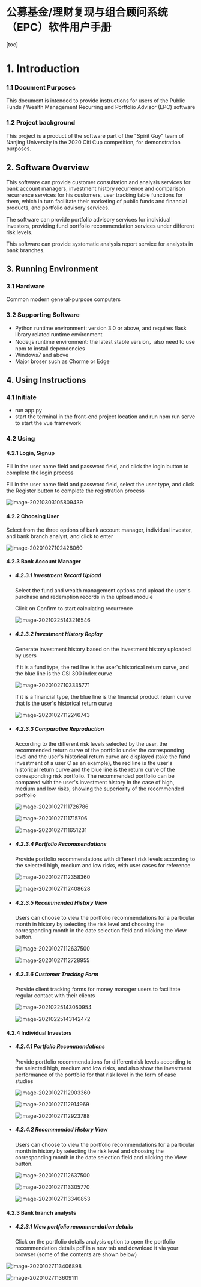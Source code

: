 # 公募基金/理财复现与组合顾问系统（EPC）软件用户手册

[toc]

# 1. Introduction

### 1.1 Document Purposes

This document is intended to provide instructions for users of the Public Funds / Wealth Management Recurring and Portfolio Advisor (EPC) software

### 1.2 Project background

This project is a product of the software part of the "Spirit Guy" team of Nanjing University in the 2020 Citi Cup competition, for demonstration purposes.

## 2. Software Overview

This software can provide customer consultation and analysis services for bank account managers, investment history recurrence and comparison recurrence services for his customers, user tracking table functions for them, which in turn facilitate their marketing of public funds and financial products, and portfolio advisory services.

The software can provide portfolio advisory services for individual investors, providing fund portfolio recommendation services under different risk levels.

This software can provide systematic analysis report service for analysts in bank branches.

## 3. Running Environment

### 3.1 Hardware

Common modern general-purpose computers

### 3.2 Supporting Software

- Python runtime environment: version 3.0 or above, and requires flask library related runtime environment
- Node.js runtime environment: the latest stable version，also need to use npm to install dependencies
- Windows7 and above
- Major broser such as Chorme or Edge

## 4. Using Instructions

### 4.1 Initiate

- run app.py
- start the terminal in the front-end project location and run npm run serve to start the vue framework

### 4.2 Using

#### 4.2.1 Login, Signup

Fill in the user name field and password field, and click the login button to complete the login process

Fill in the user name field and password field, select the user type, and click the Register button to complete the registration process

![image-20210303105809439](C:/Users/Daiqj/AppData/Roaming/Typora/typora-user-images/image-20210303105809439.png)

#### 4.2.2 Choosing User

Select from the three options of bank account manager, individual investor, and bank branch analyst, and click to enter

![image-20201027102428060](C:%5CUsers%5CDaiqj%5CAppData%5CRoaming%5CTypora%5Ctypora-user-images%5Cimage-20201027102428060.png)

#### 4.2.3 Bank Account Manager

- ##### 4.2.3.1 Investment Record Upload

  Select the fund and wealth management options and upload the user's purchase and redemption records in the upload module

  Click on Confirm to start calculating recurrence

  ![image-20210225143216546](C:/Users/Daiqj/AppData/Roaming/Typora/typora-user-images/image-20210225143216546.png)

- ##### 4.2.3.2 Investment History Replay

  Generate investment history based on the investment history uploaded by users

  If it is a fund type, the red line is the user's historical return curve, and the blue line is the CSI 300 index curve

  ![image-20201027103335771](C:%5CUsers%5CDaiqj%5CAppData%5CRoaming%5CTypora%5Ctypora-user-images%5Cimage-20201027103335771.png)

  If it is a financial type, the blue line is the financial product return curve that is the user's historical return curve

  ![image-20201027112246743](C:/Users/Daiqj/AppData/Roaming/Typora/typora-user-images/image-20201027112246743.png)

- ##### 4.2.3.3 Comparative Reproduction

  According to the different risk levels selected by the user, the recommended return curve of the portfolio under the corresponding level and the user's historical return curve are displayed (take the fund investment of a user C as an example), the red line is the user's historical return curve and the blue line is the return curve of the corresponding risk portfolio. The recommended portfolio can be compared with the user's investment history in the case of high, medium and low risks, showing the superiority of the recommended portfolio
  
  ![image-20201027111726786](C:/Users/Daiqj/AppData/Roaming/Typora/typora-user-images/image-20201027111726786.png)
  
  ![image-20201027111715706](C:/Users/Daiqj/AppData/Roaming/Typora/typora-user-images/image-20201027111715706.png)
  
  ![image-20201027111651231](C:/Users/Daiqj/AppData/Roaming/Typora/typora-user-images/image-20201027111651231.png)
  
- ##### 4.2.3.4 Portfolio Recommendations
  
  Provide portfolio recommendations with different risk levels according to the selected high, medium and low risks, with user cases for reference
  
  ![image-20201027112358360](C:/Users/Daiqj/AppData/Roaming/Typora/typora-user-images/image-20201027112358360.png)
  
  ![image-20201027112408628](C:/Users/Daiqj/AppData/Roaming/Typora/typora-user-images/image-20201027112408628.png)
  
- ##### 4.2.3.5 Recommended History View
  
  Users can choose to view the portfolio recommendations for a particular month in history by selecting the risk level and choosing the corresponding month in the date selection field and clicking the View button.
  
  ![image-20201027112637500](C:/Users/Daiqj/AppData/Roaming/Typora/typora-user-images/image-20201027112637500.png)
  
  ![image-20201027112728955](C:/Users/Daiqj/AppData/Roaming/Typora/typora-user-images/image-20201027112728955.png)
  
- ##### 4.2.3.6 Customer Tracking Form

  Provide client tracking forms for money manager users to facilitate regular contact with their clients
  
  ![image-20210225143050954](C:/Users/Daiqj/AppData/Roaming/Typora/typora-user-images/image-20210225143050954.png)
  
  ![image-20210225143142472](C:/Users/Daiqj/AppData/Roaming/Typora/typora-user-images/image-20210225143142472.png)

#### 4.2.4 Individual Investors

- ##### 4.2.4.1 Portfolio Recommendations
  
  Provide portfolio recommendations for different risk levels according to the selected high, medium and low risks, and also show the investment performance of the portfolio for that risk level in the form of case studies
  
  ![image-20201027112903360](C:/Users/Daiqj/AppData/Roaming/Typora/typora-user-images/image-20201027112903360.png)
  
  ![image-20201027112914969](C:/Users/Daiqj/AppData/Roaming/Typora/typora-user-images/image-20201027112914969.png)
  
  ![image-20201027112923788](C:/Users/Daiqj/AppData/Roaming/Typora/typora-user-images/image-20201027112923788.png)
  
- ##### 4.2.4.2 Recommended History View
  
  Users can choose to view the portfolio recommendations for a particular month in history by selecting the risk level and choosing the corresponding month in the date selection field and clicking the View button.
  
  ![image-20201027112637500](C:/Users/Daiqj/AppData/Roaming/Typora/typora-user-images/image-20201027112637500.png) 
  
  ![image-20201027113305770](C:/Users/Daiqj/AppData/Roaming/Typora/typora-user-images/image-20201027113305770.png)
  
  ![image-20201027113340853](C:/Users/Daiqj/AppData/Roaming/Typora/typora-user-images/image-20201027113340853.png)

#### 4.2.3 Bank branch analysts

- ##### 4.2.3.1 View portfolio recommendation details

  Click on the portfolio details analysis option to open the portfolio recommendation details pdf in a new tab and download it via your browser (some of the contents are shown below)

![image-20201027113406898](C:/Users/Daiqj/AppData/Roaming/Typora/typora-user-images/image-20201027113406898.png)

![image-20201027113609111](C:/Users/Daiqj/AppData/Roaming/Typora/typora-user-images/image-20201027113609111.png)

